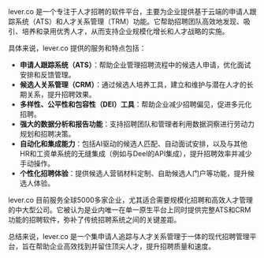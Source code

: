 lever.co 是一个专注于人才招聘的软件平台，主要为企业提供基于云端的申请人跟踪系统（ATS）和人才关系管理（TRM）功能。它帮助招聘团队高效地发现、吸引、培养和录用优秀人才，从而支持企业规模化增长和人才战略的实施。

具体来说，lever.co 提供的服务和特点包括：

- **申请人跟踪系统（ATS）**：帮助企业管理招聘流程中的候选人申请，优化面试安排和反馈管理。
- **候选人关系管理（CRM）**：通过候选人培养工具，建立和维护与潜在人才的长期关系，提升招聘效果。
- **多样性、公平性和包容性（DEI）工具**：帮助企业减少招聘偏见，促进多元化招聘。
- **强大的数据分析和报告功能**：支持招聘团队和管理者利用数据洞察进行劳动力规划和招聘决策。
- **自动化和集成能力**：包括AI驱动的候选人匹配、自动面试安排，以及与其他HR和工资单系统的无缝集成（例如与Deel的API集成），提升招聘效率并减少手动操作。
- **个性化招聘体验**：提供候选人营销材料定制、自助候选人门户等功能，提升候选人体验。

lever.co 目前服务全球5000多家企业，尤其适合需要规模化招聘和高效人才管理的中大型公司。它被认为是业内唯一在单一原生平台上同时提供完整ATS和CRM功能的招聘软件，弥补了传统招聘系统之间的关键差距。

总结来说，lever.co 是一个集申请人追踪与人才关系管理于一体的现代招聘管理平台，旨在帮助企业高效找到并留住顶尖人才，提升招聘质量和速度。
